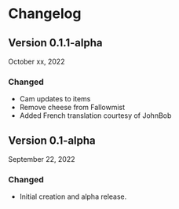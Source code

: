 # Changelog

## Version 0.1.1-alpha

October xx, 2022

### Changed 

- Cam updates to items
- Remove cheese from Fallowmist
- Added French translation courtesy of JohnBob

## Version 0.1-alpha

September 22, 2022

### Changed 

- Initial creation and alpha release.
